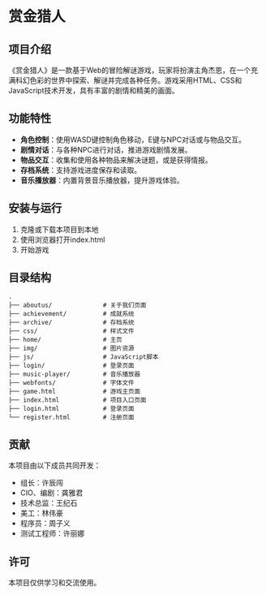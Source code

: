 # 赏金猎人
## 项目介绍

《赏金猎人》是一款基于Web的冒险解谜游戏，玩家将扮演主角杰恩，在一个充满科幻色彩的世界中探索、解谜并完成各种任务。游戏采用HTML、CSS和JavaScript技术开发，具有丰富的剧情和精美的画面。

## 功能特性

- **角色控制**：使用WASD键控制角色移动，E键与NPC对话或与物品交互。
- **剧情对话**：与各种NPC进行对话，推进游戏剧情发展。
- **物品交互**：收集和使用各种物品来解决谜题，或是获得情报。
- **存档系统**：支持游戏进度保存和读取。
- **音乐播放器**：内置背景音乐播放器，提升游戏体验。

## 安装与运行

1. 克隆或下载本项目到本地
2. 使用浏览器打开index.html
3. 开始游戏

## 目录结构

```
.
├── aboutus/              # 关于我们页面
├── achievement/          # 成就系统
├── archive/              # 存档系统
├── css/                  # 样式文件
├── home/                 # 主页
├── img/                  # 图片资源
├── js/                   # JavaScript脚本
├── login/                # 登录页面
├── music-player/         # 音乐播放器
├── webfonts/             # 字体文件
├── game.html             # 游戏主页面
├── index.html            # 项目入口页面
├── login.html            # 登录页面
└── register.html         # 注册页面
```

## 贡献

本项目由以下成员共同开发：

- 组长：许辰闯
- CIO、编剧：龚雅君
- 技术总监：王纪石
- 美工：林伟豪
- 程序员：周子义
- 测试工程师：许丽娜

## 许可

本项目仅供学习和交流使用。

